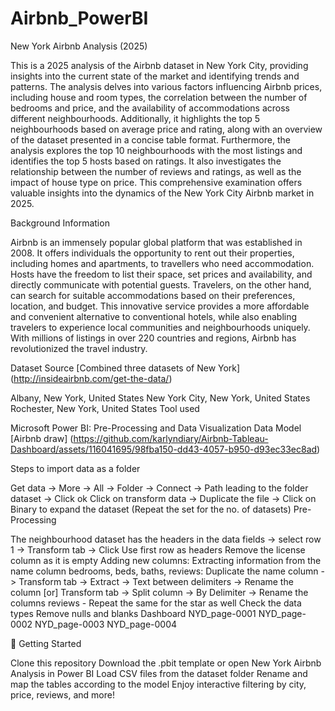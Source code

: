 # Airbnb_PowerBI

New York Airbnb Analysis (2025)

This is a 2025 analysis of the Airbnb dataset in New York City, providing insights into the current state of the market and identifying trends and patterns. The analysis delves into various factors influencing Airbnb prices, including house and room types, the correlation between the number of bedrooms and price, and the availability of accommodations across different neighbourhoods. Additionally, it highlights the top 5 neighbourhoods based on average price and rating, along with an overview of the dataset presented in a concise table format. Furthermore, the analysis explores the top 10 neighbourhoods with the most listings and identifies the top 5 hosts based on ratings. It also investigates the relationship between the number of reviews and ratings, as well as the impact of house type on price. This comprehensive examination offers valuable insights into the dynamics of the New York City Airbnb market in 2025.

Background Information

Airbnb is an immensely popular global platform that was established in 2008. It offers individuals the opportunity to rent out their properties, including homes and apartments, to travellers who need accommodation. Hosts have the freedom to list their space, set prices and availability, and directly communicate with potential guests. Travelers, on the other hand, can search for suitable accommodations based on their preferences, location, and budget. This innovative service provides a more affordable and convenient alternative to conventional hotels, while also enabling travelers to experience local communities and neighbourhoods uniquely. With millions of listings in over 220 countries and regions, Airbnb has revolutionized the travel industry.

Dataset Source
[Combined three datasets of New York] (http://insideairbnb.com/get-the-data/)

Albany, New York, United States
New York City, New York, United States
Rochester, New York, United States
Tool used

Microsoft Power BI: Pre-Processing and Data Visualization
Data Model
[Airbnb draw] (https://github.com/karlyndiary/Airbnb-Tableau-Dashboard/assets/116041695/98fba150-dd43-4057-b950-d93ec33ec8ad)

Steps to import data as a folder

Get data -> More -> All -> Folder -> Connect -> Path leading to the folder dataset -> Click ok
Click on transform data -> Duplicate the file -> Click on Binary to expand the dataset (Repeat the set for the no. of datasets)
Pre-Processing

The neighbourhood dataset has the headers in the data fields -> select row 1 -> Transform tab -> Click Use first row as headers
Remove the license column as it is empty
Adding new columns: Extracting information from the name column
bedrooms, beds, baths, reviews: Duplicate the name column ->
Transform tab -> Extract -> Text between delimiters -> Rename the column [or]
Transform tab -> Split column -> By Delimiter -> Rename the columns
reviews - Repeat the same for the star as well
Check the data types
Remove nulls and blanks
Dashboard
NYD_page-0001
NYD_page-0002
NYD_page-0003
NYD_page-0004

🚀 Getting Started

Clone this repository
Download the .pbit template or open New York Airbnb Analysis in Power BI
Load CSV files from the dataset folder
Rename and map the tables according to the model
Enjoy interactive filtering by city, price, reviews, and more!
